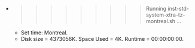 * >>>>>>>>> Running inst-std-system-xtra-tz-montreal.sh ...
  * Set time: Montreal.
  * Disk size = 4373056K. Space Used = 4K. Runtime = 00:00:00:00.
